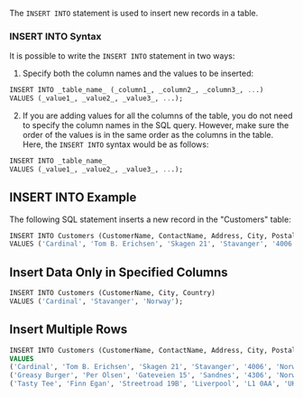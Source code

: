 
The `INSERT INTO` statement is used to insert new records in a table.

### INSERT INTO Syntax

It is possible to write the `INSERT INTO` statement in two ways:

1. Specify both the column names and the values to be inserted:

```sql
INSERT INTO _table_name_ (_column1_, _column2_, _column3_, ...)  
VALUES (_value1_, _value2_, _value3_, ...);
```


2. If you are adding values for all the columns of the table, you do not need to specify the column names in the SQL query. However, make sure the order of the values is in the same order as the columns in the table. Here, the `INSERT INTO` syntax would be as follows:

```sql
INSERT INTO _table_name_  
VALUES (_value1_, _value2_, _value3_, ...);
```

## INSERT INTO Example

The following SQL statement inserts a new record in the "Customers" table:

```sql
INSERT INTO Customers (CustomerName, ContactName, Address, City, PostalCode, Country)  
VALUES ('Cardinal', 'Tom B. Erichsen', 'Skagen 21', 'Stavanger', '4006', 'Norway');
```


## Insert Data Only in Specified Columns

```sql
INSERT INTO Customers (CustomerName, City, Country)  
VALUES ('Cardinal', 'Stavanger', 'Norway');
```

## Insert Multiple Rows

```sql
INSERT INTO Customers (CustomerName, ContactName, Address, City, PostalCode, Country)  
VALUES  
('Cardinal', 'Tom B. Erichsen', 'Skagen 21', 'Stavanger', '4006', 'Norway'),  
('Greasy Burger', 'Per Olsen', 'Gateveien 15', 'Sandnes', '4306', 'Norway'),  
('Tasty Tee', 'Finn Egan', 'Streetroad 19B', 'Liverpool', 'L1 0AA', 'UK');
```

